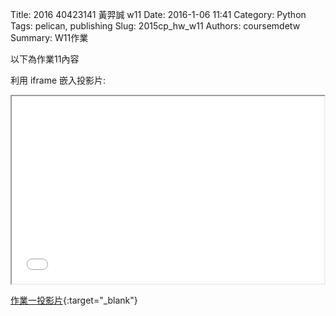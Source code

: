 Title: 2016 40423141 黃羿誠 w11
Date: 2016-1-06 11:41
Category: Python
Tags: pelican, publishing
Slug: 2015cp_hw_w11
Authors: coursemdetw
Summary: W11作業

以下為作業11內容

利用 iframe 嵌入投影片:

<iframe src="40423141_cp_w11_p.html" width="500" height="300"></iframe>

[作業一投影片](40423141_cp_w11_p.html){:target="_blank"}
